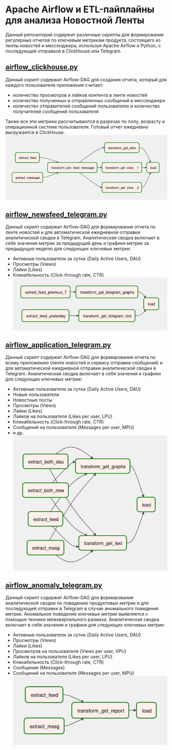 # Apache Airflow и ETL-пайплайны для анализа Новостной Ленты
Данный репозиторий содержит различные скрипты для формирования регулярных отчетов по ключевым метрикам продукта, состоящего из ленты новостей и мессенджера, используя Apache Airflow и Python, с последующей отправкой в ClickHouse или Telegram.



## [airflow_clickhouse.py](airflow_clickhouse.py)
Данный скрипт содержит Airflow-DAG для создания отчета,
который для каждого пользователя приложения считает:
* количество просмотров и лайков контента в ленте новостей
* количество полученных и отправленных сообщений в мессенджере
* количество отправителей сообщений пользователю и количество получателей сообщений пользователя

Также все эти метрики рассчитываются в разрезах по полу, возрасту и операционной системе пользователя.
Готовый отчет ежедневно выгружается в ClickHouse.
![airflow_clickhouse.jpg](airflow_clickhouse.jpg)



## [airflow_newsfeed_telegram.py](airflow_newsfeed_telegram.py)
Данный скрипт содержит Airflow-DAG
для формирования отчета по ленте новостей
и для автоматической ежедневной отправки аналитической сводки в Telegram.
Аналитическая сводка включает в себя
значения метрик за предыдущий день
и графики метрик за предыдущую неделю
для следующих ключевых метрик:
* Активные пользователи за сутки (Daily Active Users, DAU)
* Просмотры (Views)
* Лайки (Likes)
* Кликабельность (Click-through rate, CTR)
![airflow_newsfeed_telegram.jpg](airflow_newsfeed_telegram.jpg)


## [airflow_application_telegram.py](airflow_application_telegram.py)
Данный скрипт содержит Airflow-DAG
для формирования отчета по всему приложению (ленте новостей и сервису отправки сообщений)
и для автоматической ежедневной отправки аналитической сводки в Telegram.
Аналитическая сводка включает в себя значения и графики для следующих ключевых метрик:
* Активные пользователи за сутки (Daily Active Users, DAU)
* Новые пользователи
* Новостные посты
* Просмотры (Views)
* Лайки (Likes)
* Лайков на пользователя (Likes per user, LPU)
* Кликабельность (Click-through rate, CTR)
* Сообщений на пользователя (Messages per user, MPU)
* и др.
![airflow_application_telegram.jpg](airflow_application_telegram.jpg)


## [airflow_anomaly_telegram.py](airflow_anomaly_telegram.py)
Данный скрипт содержит Airflow-DAG
для формирования аналитической сводки по поведению продуктовых метрик
и для последующей отправки в Telegram
в случае аномального поведения метрик.
Аномальное поведение ключевых метрик выявляется с помощью техники межквартильного размаха.
Аналитическая сводка включает в себя значения и графики для следующих ключевых метрик:
* Активные пользователи за сутки (Daily Active Users, DAU)
* Просмотры (Views)
* Лайки (Likes)
* Просмотров на пользователя (Views per user, VPU)
* Лайков на пользователя (Likes per user, LPU)
* Кликабельность (Click-through rate, CTR)
* Сообщения (Messages)
* Сообщений на пользователя (Messages per user, MPU)
![airflow_anomaly_telegram.jpg](airflow_anomaly_telegram.jpg)


